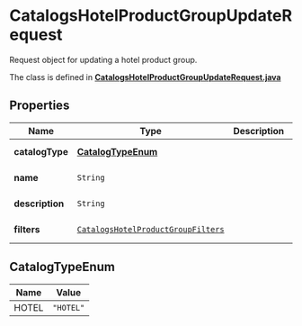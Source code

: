 

# CatalogsHotelProductGroupUpdateRequest

Request object for updating a hotel product group.

The class is defined in **[CatalogsHotelProductGroupUpdateRequest.java](../../src/main/java/org/openapitools/model/CatalogsHotelProductGroupUpdateRequest.java)**

## Properties

Name | Type | Description | Notes
------------ | ------------- | ------------- | -------------
**catalogType** | [**CatalogTypeEnum**](#CatalogTypeEnum) |  |  [optional property]
**name** | `String` |  |  [optional property]
**description** | `String` |  |  [optional property]
**filters** | [`CatalogsHotelProductGroupFilters`](CatalogsHotelProductGroupFilters.md) |  |  [optional property]

## CatalogTypeEnum

Name | Value
---- | -----
HOTEL | `"HOTEL"`





